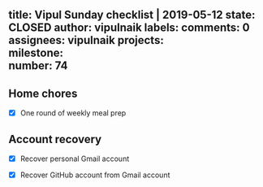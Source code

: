 title:	Vipul Sunday checklist | 2019-05-12
state:	CLOSED
author:	vipulnaik
labels:	
comments:	0
assignees:	vipulnaik
projects:	
milestone:	
number:	74
--
## Home chores

- [x] One round of weekly meal prep

## Account recovery

- [x] Recover personal Gmail account
- [x] Recover GitHub account from Gmail account

